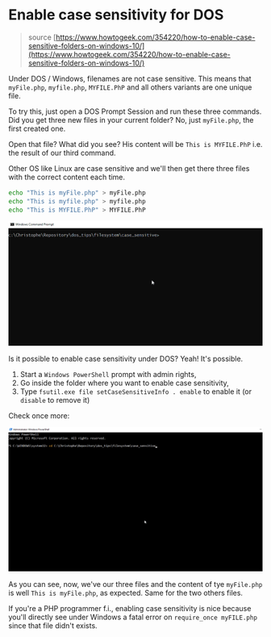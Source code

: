 # Enable case sensitivity for DOS

> source [https://www.howtogeek.com/354220/how-to-enable-case-sensitive-folders-on-windows-10/](https://www.howtogeek.com/354220/how-to-enable-case-sensitive-folders-on-windows-10/)

Under DOS / Windows, filenames are not case sensitive. This means that `myFile.php`, `myfile.php`, `MYFILE.PhP` and all others variants are one unique file.

To try this, just open a DOS Prompt Session and run these three commands. Did you get three new files in your current folder? No, just `myFile.php`, the first created one.

Open that file? What did you see? His content will be `This is MYFILE.PhP` i.e. the result of our third command.

Other OS like Linux are case sensitive and we'll then get there three files with the correct content each time.

```bash
echo "This is myFile.php" > myFile.php
echo "This is myfile.php" > myfile.php
echo "This is MYFILE.PhP" > MYFILE.PhP
```

![MyFile](./images/myFile.gif)

Is it possible to enable case sensitivity under DOS? Yeah! It's possible.

1. Start a `Windows PowerShell` prompt with admin rights,
2. Go inside the folder where you want to enable case sensitivity,
3. Type `fsutil.exe file setCaseSensitiveInfo . enable` to enable it (or `disable` to remove it)

Check once more:

![Enabling case sensitivity](./images/powerShell_myFile.gif)

As you can see, now, we've our three files and the content of tye `myFile.php` is well `This is myFile.php`, as expected. Same for the two others files.

If you're a PHP programmer f.i., enabling case sensitivity is nice because you'll directly see under Windows a fatal error on `require_once myFILE.php` since that file didn't exists.
